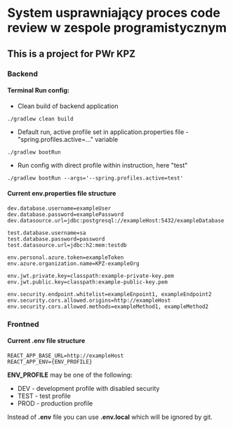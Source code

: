 # System usprawniający proces code review w zespole programistycznym
## This is a project for PWr KPZ  

### Backend

#### Terminal Run config:
- Clean build of backend application
```
./gradlew clean build
```
- Default run, active profile set in application.properties file - "spring.profiles.active=..." variable
```
./gradlew bootRun
```
- Run config with direct profile within instruction, here "test"
```
./gradlew bootRun --args='--spring.profiles.active=test'
```

#### Current env.properties file structure
```
dev.database.username=exampleUser
dev.database.password=examplePassword
dev.datasource.url=jdbc:postgresql://exampleHost:5432/exampleDatabase

test.database.username=sa
test.database.password=password
test.datasource.url=jdbc:h2:mem:testdb

env.personal.azure.token=exampleToken
env.azure.organization.name=KPZ-exampleOrg

env.jwt.private.key=classpath:example-private-key.pem
env.jwt.public.key=classpath:example-public-key.pem

env.security.endpoint.whitelist=exampleEnpoint1, exampleEndpoint2
env.security.cors.allowed.origins=http://exampleHost
env.security.cors.allowed.methods=exampleMethod1, exampleMethod2
```

### Frontned

#### Current .env file structure
```
REACT_APP_BASE_URL=http://exampleHost
REACT_APP_ENV={ENV_PROFILE}
```

__ENV_PROFILE__ may be one of the following:
- DEV - development profile with disabled security
- TEST - test profile
- PROD - production profile

Instead of __.env__ file you can use __.env.local__ which will be ignored by git.